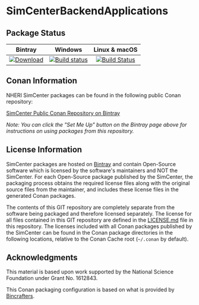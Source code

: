 # SimCenterBackendApplications

## Package Status

| Bintray | Windows | Linux & macOS |
|:--------:|:---------:|:-----------------:|
|[ ![Download](https://api.bintray.com/packages/nheri-simcenter/simcenter/SimCenterBackendApplications%3Asimcenter/images/download.svg) ](https://bintray.com/nheri-simcenter/simcenter/SimCenterBackendApplications%3Asimcenter/_latestVersion)|[![Build status](https://ci.appveyor.com/api/projects/status/3ra3stjkxvh5xy9i?svg=true)](https://ci.appveyor.com/project/shellshocked2003/simcenterbackendapplications)|[![Build Status](https://travis-ci.org/shellshocked2003/SimCenterBackendApplications.svg?branch=master)](https://travis-ci.org/shellshocked2003/SimCenterBackendApplications)|

## Conan Information

NHERI SimCenter packages can be found in the following public Conan
repository:

[SimCenter Public Conan Repository on
Bintray](https://bintray.com/nheri-simcenter/simcenter)

*Note: You can click the "Set Me Up" button on the Bintray page above
 for instructions on using packages from this repository.*

## License Information

SimCenter packages are hosted on [Bintray](https://bintray.com) and
contain Open-Source software which is licensed by the software's
maintainers and NOT the SimCenter.  For each Open-Source package
published by the SimCenter, the packaging process obtains the required
license files along with the original source files from the
maintainer, and includes these license files in the generated Conan
packages.

The contents of this GIT repository are completely separate from the
software being packaged and therefore licensed separately.  The
license for all files contained in this GIT repository are defined in
the [LICENSE.md](LICENSE.md) file in this repository.  The licenses
included with all Conan packages published by the SimCenter can be found
in the Conan package directories in the following locations, relative
to the Conan Cache root (`~/.conan` by default).

## Acknowledgments

This material is based upon work supported by the National Science Foundation under Grant No. 1612843.

This Conan packaging configuration is based on what is provided by [Bincrafters](https://github.com/bincrafters/templates).
